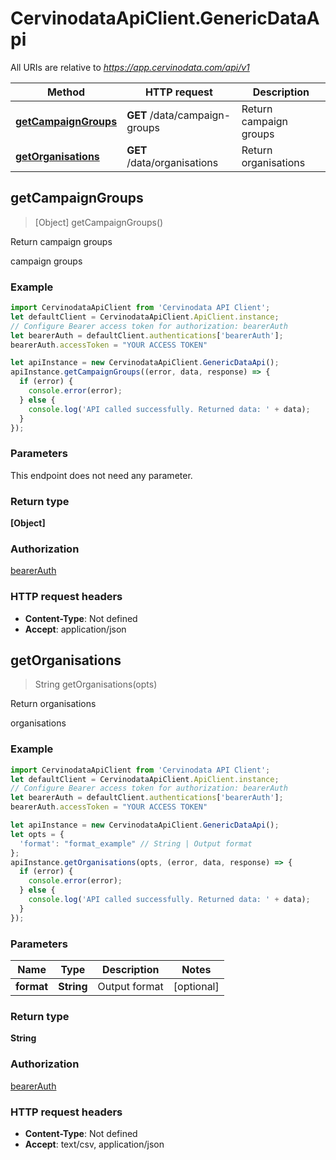 # CervinodataApiClient.GenericDataApi

All URIs are relative to *https://app.cervinodata.com/api/v1*

Method | HTTP request | Description
------------- | ------------- | -------------
[**getCampaignGroups**](GenericDataApi.md#getCampaignGroups) | **GET** /data/campaign-groups | Return campaign groups
[**getOrganisations**](GenericDataApi.md#getOrganisations) | **GET** /data/organisations | Return organisations



## getCampaignGroups

> [Object] getCampaignGroups()

Return campaign groups

campaign groups

### Example

```javascript
import CervinodataApiClient from 'Cervinodata API Client';
let defaultClient = CervinodataApiClient.ApiClient.instance;
// Configure Bearer access token for authorization: bearerAuth
let bearerAuth = defaultClient.authentications['bearerAuth'];
bearerAuth.accessToken = "YOUR ACCESS TOKEN"

let apiInstance = new CervinodataApiClient.GenericDataApi();
apiInstance.getCampaignGroups((error, data, response) => {
  if (error) {
    console.error(error);
  } else {
    console.log('API called successfully. Returned data: ' + data);
  }
});
```

### Parameters

This endpoint does not need any parameter.

### Return type

**[Object]**

### Authorization

[bearerAuth](../README.md#bearerAuth)

### HTTP request headers

- **Content-Type**: Not defined
- **Accept**: application/json


## getOrganisations

> String getOrganisations(opts)

Return organisations

organisations

### Example

```javascript
import CervinodataApiClient from 'Cervinodata API Client';
let defaultClient = CervinodataApiClient.ApiClient.instance;
// Configure Bearer access token for authorization: bearerAuth
let bearerAuth = defaultClient.authentications['bearerAuth'];
bearerAuth.accessToken = "YOUR ACCESS TOKEN"

let apiInstance = new CervinodataApiClient.GenericDataApi();
let opts = {
  'format': "format_example" // String | Output format
};
apiInstance.getOrganisations(opts, (error, data, response) => {
  if (error) {
    console.error(error);
  } else {
    console.log('API called successfully. Returned data: ' + data);
  }
});
```

### Parameters


Name | Type | Description  | Notes
------------- | ------------- | ------------- | -------------
 **format** | **String**| Output format | [optional] 

### Return type

**String**

### Authorization

[bearerAuth](../README.md#bearerAuth)

### HTTP request headers

- **Content-Type**: Not defined
- **Accept**: text/csv, application/json

